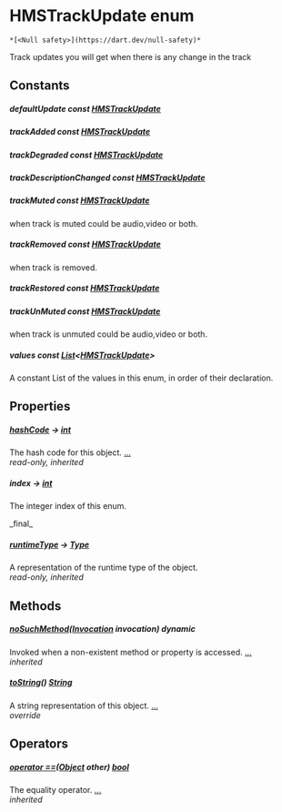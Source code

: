 


# HMSTrackUpdate enum




    *[<Null safety>](https://dart.dev/null-safety)*



<p>Track updates you will get when there is any change in the track</p>







## Constants

##### defaultUpdate const [HMSTrackUpdate](../hmssdk_flutter/HMSTrackUpdate-class.md)



   




##### trackAdded const [HMSTrackUpdate](../hmssdk_flutter/HMSTrackUpdate-class.md)



   




##### trackDegraded const [HMSTrackUpdate](../hmssdk_flutter/HMSTrackUpdate-class.md)



   




##### trackDescriptionChanged const [HMSTrackUpdate](../hmssdk_flutter/HMSTrackUpdate-class.md)



   




##### trackMuted const [HMSTrackUpdate](../hmssdk_flutter/HMSTrackUpdate-class.md)



<p>when track is muted could be audio,video or both.</p>   




##### trackRemoved const [HMSTrackUpdate](../hmssdk_flutter/HMSTrackUpdate-class.md)



<p>when track is removed.</p>   




##### trackRestored const [HMSTrackUpdate](../hmssdk_flutter/HMSTrackUpdate-class.md)



   




##### trackUnMuted const [HMSTrackUpdate](../hmssdk_flutter/HMSTrackUpdate-class.md)



<p>when track is unmuted could be audio,video or both.</p>   




##### values const [List](https://api.flutter.dev/flutter/dart-core/List-class.html)&lt;[HMSTrackUpdate](../hmssdk_flutter/HMSTrackUpdate-class.md)>



<p>A constant List of the values in this enum, in order of their declaration.</p>   






## Properties

##### [hashCode](https://api.flutter.dev/flutter/dart-core/Object/hashCode.html) &#8594; [int](https://api.flutter.dev/flutter/dart-core/int-class.html)



The hash code for this object. [...](https://api.flutter.dev/flutter/dart-core/Object/hashCode.html)  
_read-only, inherited_



##### index &#8594; [int](https://api.flutter.dev/flutter/dart-core/int-class.html)



<p>The integer index of this enum.</p>   
_final_



##### [runtimeType](https://api.flutter.dev/flutter/dart-core/Object/runtimeType.html) &#8594; [Type](https://api.flutter.dev/flutter/dart-core/Type-class.html)



A representation of the runtime type of the object.   
_read-only, inherited_




## Methods

##### [noSuchMethod](https://api.flutter.dev/flutter/dart-core/Object/noSuchMethod.html)([Invocation](https://api.flutter.dev/flutter/dart-core/Invocation-class.html) invocation) dynamic



Invoked when a non-existent method or property is accessed. [...](https://api.flutter.dev/flutter/dart-core/Object/noSuchMethod.html)  
_inherited_



##### [toString](../hmssdk_flutter/HMSTrackUpdate/toString.md)() [String](https://api.flutter.dev/flutter/dart-core/String-class.html)



A string representation of this object. [...](../hmssdk_flutter/HMSTrackUpdate/toString.md)  
_override_




## Operators

##### [operator ==](https://api.flutter.dev/flutter/dart-core/Object/operator_equals.html)([Object](https://api.flutter.dev/flutter/dart-core/Object-class.html) other) [bool](https://api.flutter.dev/flutter/dart-core/bool-class.html)



The equality operator. [...](https://api.flutter.dev/flutter/dart-core/Object/operator_equals.html)  
_inherited_











